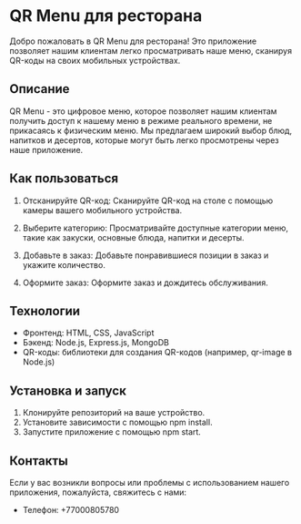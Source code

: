 # QR Menu для ресторана 

Добро пожаловать в QR Menu для ресторана! Это приложение позволяет нашим клиентам легко просматривать наше меню, сканируя QR-коды на своих мобильных устройствах.

## Описание

QR Menu - это цифровое меню, которое позволяет нашим клиентам получить доступ к нашему меню в режиме реального времени, не прикасаясь к физическим меню. Мы предлагаем широкий выбор блюд, напитков и десертов, которые могут быть легко просмотрены через наше приложение.

## Как пользоваться

1. Отсканируйте QR-код: Сканируйте QR-код на столе с помощью камеры вашего мобильного устройства.

2. Выберите категорию: Просматривайте доступные категории меню, такие как закуски, основные блюда, напитки и десерты.

3. Добавьте в заказ: Добавьте понравившиеся позиции в заказ и укажите количество.

4. Оформите заказ: Оформите заказ и дождитесь обслуживания.

## Технологии

- Фронтенд: HTML, CSS, JavaScript
- Бэкенд: Node.js, Express.js, MongoDB
- QR-коды: библиотеки для создания QR-кодов (например, qr-image в Node.js)

## Установка и запуск

1. Клонируйте репозиторий на ваше устройство.
2. Установите зависимости с помощью npm install.
3. Запустите приложение с помощью npm start.

## Контакты

Если у вас возникли вопросы или проблемы с использованием нашего приложения, пожалуйста, свяжитесь с нами:

- Телефон: +77000805780
